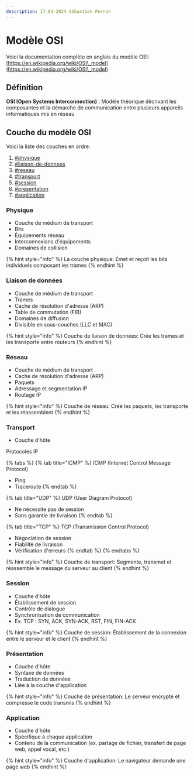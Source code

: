 ```yaml
---
description: 17-04-2024 Sébastien Perron
---
```


# Modèle OSI

Voici la documentation complète en anglais du modèle OSI: [https://en.wikipedia.org/wiki/OSI\_model](https://en.wikipedia.org/wiki/OSI\_model)

## Définition&#x20;

**OSI (Open Systems Interconnection)** : Modèle théorique décrivant les composantes et la démarche de communication entre plusieurs appareils informatiques mis en réseau

## Couche du modèle OSI

Voici la liste des couches en ordre:

1. [#physique](modele-osi.md#physique "mention")
2. [#liaison-de-donnees](modele-osi.md#liaison-de-donnees "mention")
3. [#reseau](modele-osi.md#reseau "mention")
4. [#transport](modele-osi.md#transport "mention")
5. [#session](modele-osi.md#session "mention")
6. [#presentation](modele-osi.md#presentation "mention")
7. [#application](modele-osi.md#application "mention")

### Physique

* Couche de médium de transport
* Bits
* Équipements réseau
* Interconnexions d'équipements
* Domaines de collision

{% hint style="info" %}
La couche physique: Émet et reçoit les bits individuels composant les trames
{% endhint %}

### Liaison de données

* Couche de médium de transport
* Trames
* Cache de résolution d'adresse (ARP)
* Table de commutation (FIB)
* Domaines de diffusion
* Divisible en sous-couches (LLC et MAC)

{% hint style="info" %}
Couche de liaison de données: Crée les trames et les transporte entre routeurs
{% endhint %}

### Réseau

* Couche de médium de transport&#x20;
* Cache de résolution d'adresse (ARP)
* Paquets
* Adressage et segmentation IP
* Routage IP

{% hint style="info" %}
Couche de réseau: Créé les paquets, les transporte et les réassemblent
{% endhint %}

### Transport

* Couche d'hôte

Protocoles IP

{% tabs %}
{% tab title="ICMP" %}
ICMP (Internet Control Message Protocol)

* Ping
* Traceroute
{% endtab %}

{% tab title="UDP" %}
UDP (User Diagram Protocol)&#x20;

* Ne nécessite pas de session
* Sans garantie de livraison
{% endtab %}

{% tab title="TCP" %}
TCP (Transmission Control Protocol)

* Négociation de session
* Fiabilité de livraison
* Vérification d'erreurs
{% endtab %}
{% endtabs %}

{% hint style="info" %}
Couche de transport: Segmente, transmet et réassemble le message du serveur au client
{% endhint %}

### Session

* Couche d'hôte
* Établissement de session
* Contrôle de dialogue
* Synchronisation de communication
* Ex. TCP : SYN, ACK, SYN-ACK, RST, FIN, FIN-ACK

{% hint style="info" %}
Couche de session: Établissement de la connexion entre le serveur et le client
{% endhint %}

### Présentation

* Couche d'hôte
* Syntaxe de données
* Traduction de données
* Liée à la couche d'application

{% hint style="info" %}
Couche de présentation: Le serveur encrypte et compresse le code transmis
{% endhint %}

### Application

* Couche d'hôte
* Spécifique à chaque application
* Contenu de la communication (ex. partage de fichier, transfert de page web, appel vocal, etc.)

{% hint style="info" %}
Couche d'application: Le navigateur demande une page web
{% endhint %}
